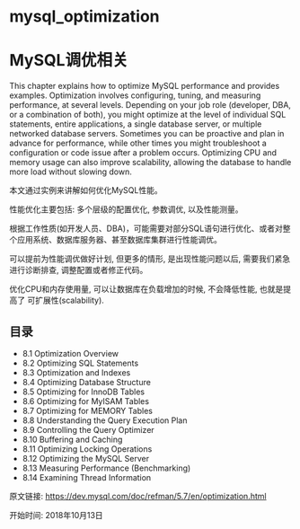 # mysql_optimization

# MySQL调优相关


This chapter explains how to optimize MySQL performance and provides examples. Optimization involves configuring, tuning, and measuring performance, at several levels. Depending on your job role (developer, DBA, or a combination of both), you might optimize at the level of individual SQL statements, entire applications, a single database server, or multiple networked database servers. Sometimes you can be proactive and plan in advance for performance, while other times you might troubleshoot a configuration or code issue after a problem occurs. Optimizing CPU and memory usage can also improve scalability, allowing the database to handle more load without slowing down.

本文通过实例来讲解如何优化MySQL性能。

性能优化主要包括: 多个层级的配置优化, 参数调优, 以及性能测量。

根据工作性质(如开发人员、DBA)，可能需要对部分SQL语句进行优化、或者对整个应用系统、数据库服务器、甚至数据库集群进行性能调优。

可以提前为性能调优做好计划, 但更多的情形, 是出现性能问题以后, 需要我们紧急进行诊断排查, 调整配置或者修正代码。

优化CPU和内存使用量, 可以让数据库在负载增加的时候, 不会降低性能, 也就是提高了 可扩展性(scalability).


## 目录

- 8.1 Optimization Overview
- 8.2 Optimizing SQL Statements     
- 8.3 Optimization and Indexes     
- 8.4 Optimizing Database Structure     
- 8.5 Optimizing for InnoDB Tables     
- 8.6 Optimizing for MyISAM Tables     
- 8.7 Optimizing for MEMORY Tables
- 8.8 Understanding the Query Execution Plan     
- 8.9 Controlling the Query Optimizer     
- 8.10 Buffering and Caching     
- 8.11 Optimizing Locking Operations     
- 8.12 Optimizing the MySQL Server     
- 8.13 Measuring Performance (Benchmarking)     
- 8.14 Examining Thread Information





原文链接: <https://dev.mysql.com/doc/refman/5.7/en/optimization.html>

开始时间: 2018年10月13日

